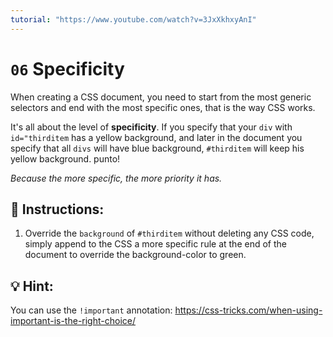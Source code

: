 ```yaml
---
tutorial: "https://www.youtube.com/watch?v=3JxXkhxyAnI"
---
```


# `06` Specificity

When creating a CSS document, you need to start from the most generic selectors and end with the most specific ones, that is the way CSS works.

It's all about the level of **specificity**. If you specify that your `div` with `id="thirditem` has a yellow background, and later in the document you specify that all `divs` will have blue background, `#thirditem` will keep his yellow background. punto!

*Because the more specific, the more priority it has.* 

## 📝 Instructions:

1. Override the `background` of `#thirditem` without deleting any CSS code, simply append to the CSS a more specific rule at the end of the document to override the background-color to green.

## 💡 Hint:

You can use the `!important` annotation:
https://css-tricks.com/when-using-important-is-the-right-choice/


